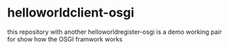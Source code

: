 # helloworldclient-osgi
this repository with another helloworldregister-osgi is a demo working pair for show how the OSGI framwork works

